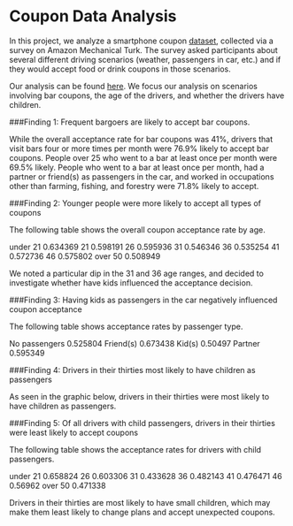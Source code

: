 # Coupon Data Analysis

In this project, we analyze a smartphone coupon [dataset](https://archive.ics.uci.edu/dataset/603/in+vehicle+coupon+recommendation), collected via a survey on Amazon Mechanical Turk. The survey asked participants about several different driving scenarios (weather, passengers in car, etc.) and if they would accept food or drink coupons in those scenarios.

Our analysis can be found [here](https://github.com/hotpacket/coupon_data_analysis/prompt.ipynb). We focus our analysis on scenarios involving bar coupons, the age of the drivers, and whether the drivers have children.

###Finding 1: Frequent bargoers are likely to accept bar coupons. 

While the overall acceptance rate for bar coupons was 41%, drivers that visit bars four or more times per month were 76.9% likely to accept bar coupons. People over 25 who went to a bar at least once per month were 69.5% likely. People who went to a bar at least once per month, had a partner or friend(s) as passengers in the car, and worked in occupations other than farming, fishing, and forestry were 71.8% likely to accept.

###Finding 2: Younger people were more likely to accept all types of coupons 

The following table shows the overall coupon acceptance rate by age.

under 21    0.634369
      21    0.598191
      26    0.595936
      31    0.546346
      36    0.535254
      41    0.572736
      46    0.575802
 over 50    0.508949

We noted a particular dip in the 31 and 36 age ranges, and decided to investigate whether have kids influenced the acceptance decision.

###Finding 3: Having kids as passengers in the car negatively influenced coupon acceptance

The following table shows acceptance rates by passenger type.

No passengers 0.525804
Friend(s)     0.673438
Kid(s)        0.50497
Partner       0.595349

###Finding 4: Drivers in their thirties most likely to have children as passengers

As seen in the graphic below, drivers in their thirties were most likely to have children as passengers.


###Finding 5: Of all drivers with child passengers, drivers in their thirties were least likely to accept coupons

The following table shows the acceptance rates for drivers with child passengers.

under 21    0.658824
      26    0.603306
      31    0.433628
      36    0.482143
      41    0.476471
      46    0.56962
 over 50    0.471338

Drivers in their thirties are most likely to have small children, which may make them least likely to change plans and accept unexpected coupons.

